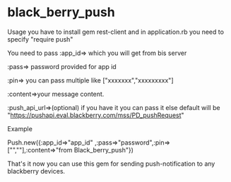 black_berry_push
================
Usage
you have to install gem rest-client and in application.rb you need to specify
"require push"

You need to pass
:app_id=> which you will get from bis server



:pass=> password provided for app id


:pin=> you can pass multiple like ["xxxxxxx","xxxxxxxxx"]


:content=>your message content.


:push_api_url=>(optional) if you have it you can pass it else default will be "https://pushapi.eval.blackberry.com/mss/PD_pushRequest"



Example

 Push.new({:app_id=>"app_id" ,:pass=>"password",:pin=>["",""],:content=>"from Black_berry_push"})
 
 
 
 
 
 
 That's it now you can use this gem for sending push-notification to any blackberry devices.
